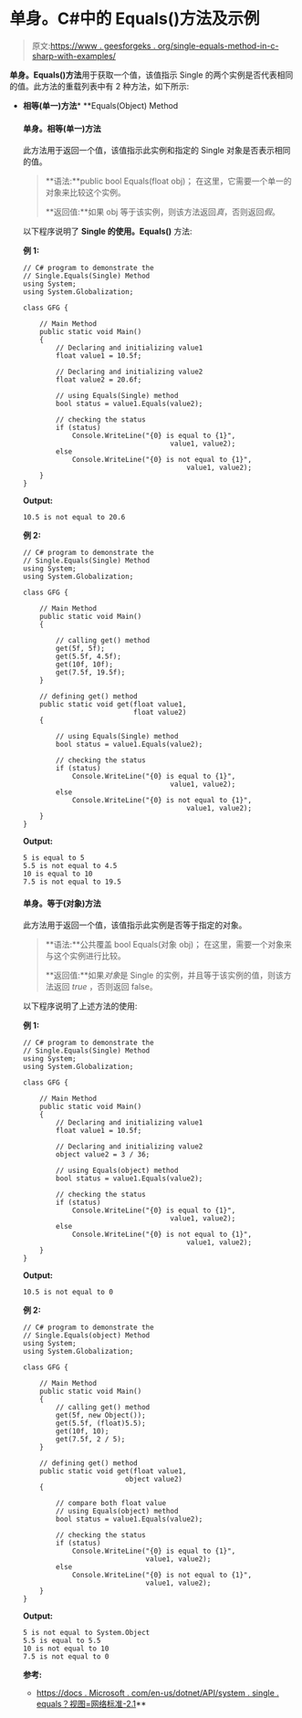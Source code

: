# 单身。C#中的 Equals()方法及示例

> 原文:[https://www . geesforgeks . org/single-equals-method-in-c-sharp-with-examples/](https://www.geeksforgeeks.org/single-equals-method-in-c-sharp-with-examples/)

**单身。Equals()方法**用于获取一个值，该值指示 Single 的两个实例是否代表相同的值。此方法的重载列表中有 2 种方法，如下所示:

*   **相等(单一)方法***   **Equals(Object) Method

    #### 单身。相等(单一)方法

    此方法用于返回一个值，该值指示此实例和指定的 Single 对象是否表示相同的值。

    > **语法:**public bool Equals(float obj)；
    > 在这里，它需要一个单一的对象来比较这个实例。
    > 
    > **返回值:**如果 obj 等于该实例，则该方法返回*真*，否则返回*假*。

    以下程序说明了 **Single 的使用。Equals()** 方法:

    **例 1:**

    ```
    // C# program to demonstrate the
    // Single.Equals(Single) Method
    using System;
    using System.Globalization;

    class GFG {

        // Main Method
        public static void Main()
        {
            // Declaring and initializing value1
            float value1 = 10.5f;

            // Declaring and initializing value2
            float value2 = 20.6f;

            // using Equals(Single) method
            bool status = value1.Equals(value2);

            // checking the status
            if (status)
                Console.WriteLine("{0} is equal to {1}",
                                        value1, value2);
            else
                Console.WriteLine("{0} is not equal to {1}",
                                            value1, value2);
        }
    }
    ```

    **Output:**

    ```
    10.5 is not equal to 20.6

    ```

    **例 2:**

    ```
    // C# program to demonstrate the
    // Single.Equals(Single) Method
    using System;
    using System.Globalization;

    class GFG {

        // Main Method
        public static void Main()
        {

            // calling get() method
            get(5f, 5f);
            get(5.5f, 4.5f);
            get(10f, 10f);
            get(7.5f, 19.5f);
        }

        // defining get() method
        public static void get(float value1, 
                               float value2)
        {

            // using Equals(Single) method
            bool status = value1.Equals(value2);

            // checking the status
            if (status)
                Console.WriteLine("{0} is equal to {1}",
                                        value1, value2);
            else
                Console.WriteLine("{0} is not equal to {1}",
                                            value1, value2);
        }
    }
    ```

    **Output:**

    ```
    5 is equal to 5
    5.5 is not equal to 4.5
    10 is equal to 10
    7.5 is not equal to 19.5

    ```

    #### 单身。等于(对象)方法

    此方法用于返回一个值，该值指示此实例是否等于指定的对象。

    > **语法:**公共覆盖 bool Equals(对象 obj)；
    > 在这里，需要一个对象来与这个实例进行比较。
    > 
    > **返回值:**如果*对象*是 Single 的实例，并且等于该实例的值，则该方法返回 *true* ，否则返回 false。

    以下程序说明了上述方法的使用:

    **例 1:**

    ```
    // C# program to demonstrate the
    // Single.Equals(Single) Method
    using System;
    using System.Globalization;

    class GFG {

        // Main Method
        public static void Main()
        {
            // Declaring and initializing value1
            float value1 = 10.5f;

            // Declaring and initializing value2
            object value2 = 3 / 36;

            // using Equals(object) method
            bool status = value1.Equals(value2);

            // checking the status
            if (status)
                Console.WriteLine("{0} is equal to {1}",
                                        value1, value2);
            else
                Console.WriteLine("{0} is not equal to {1}",
                                            value1, value2);
        }
    }
    ```

    **Output:**

    ```
    10.5 is not equal to 0

    ```

    **例 2:**

    ```
    // C# program to demonstrate the
    // Single.Equals(object) Method
    using System;
    using System.Globalization;

    class GFG {

        // Main Method
        public static void Main()
        {
            // calling get() method
            get(5f, new Object());
            get(5.5f, (float)5.5);
            get(10f, 10);
            get(7.5f, 2 / 5);
        }

        // defining get() method
        public static void get(float value1,
                             object value2)
        {

            // compare both float value
            // using Equals(object) method
            bool status = value1.Equals(value2);

            // checking the status
            if (status)
                Console.WriteLine("{0} is equal to {1}",
                                  value1, value2);
            else
                Console.WriteLine("{0} is not equal to {1}",
                                  value1, value2);
        }
    }
    ```

    **Output:**

    ```
    5 is not equal to System.Object
    5.5 is equal to 5.5
    10 is not equal to 10
    7.5 is not equal to 0

    ```

    **参考:**

    *   [https://docs . Microsoft . com/en-us/dotnet/API/system . single . equals？视图=网络标准-2.1](https://docs.microsoft.com/en-us/dotnet/api/system.single.equals?view=netstandard-2.1)**